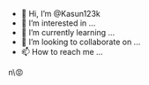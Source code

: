- 👋 Hi, I’m @Kasun123k
- 👀 I’m interested in ...
- 🌱 I’m currently learning ...
- 💞️ I’m looking to collaborate on ...
- 📫 How to reach me ...

<!---
Kasun123k/Kasun123k is a ✨ special ✨ repository because its `README.md` (this file) appears on your GitHub profile.
You can click the Preview link to take a look at your changes.
--->
n\😡
